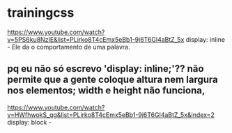 # trainingcss
 
https://www.youtube.com/watch?v=5PS6ku8NzIE&list=PLirko8T4cEmx5eBb1-9j6T6Gl4aBtZ_5x
display: inline - Ele da o comportamento de uma palavra.

pq eu não só escrevo 'display: inline;'??
não permite que a gente coloque altura nem largura nos elementos;
width e height não funciona,
-----------------------------------------------------------------------------------------
https://www.youtube.com/watch?v=HWfhwokS_qg&list=PLirko8T4cEmx5eBb1-9j6T6Gl4aBtZ_5x&index=2
display: block - 